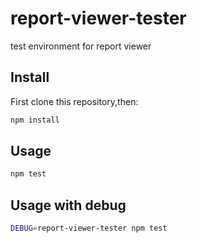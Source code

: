 # report-viewer-tester
test environment for report viewer

## Install

First clone this repository,then:

```sh
npm install

```

## Usage
```sh
npm test
```

## Usage with debug

```sh
DEBUG=report-viewer-tester npm test
```
